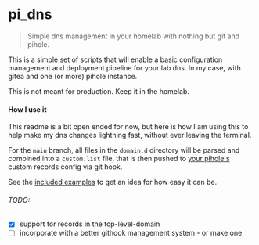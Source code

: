 # pi_dns
> Simple dns management in your homelab with nothing but git and pihole.

This is a simple set of scripts that will enable a basic configuration management and deployment pipeline for your lab dns. In my case, with gitea and one (or more) pihole instance.

This is not meant for production. Keep it in the homelab.


#### How I use it

This readme is a bit open ended for now, but here is how I am using this to help make my dns changes lightning fast, without ever leaving the terminal.

For the `main` branch, all files in the `domain.d` directory will be parsed and combined into a `custom.list` file, that is then pushed to [your pihole's](http://pi.hole/admin/dns_records.php) custom records config via git hook.

See the [included examples](domains.d/) to get an idea for how easy it can be.


###### TODO: 

 - [x] support for records in the top-level-domain
 - [ ] incorporate with a better githook management system - or make one
